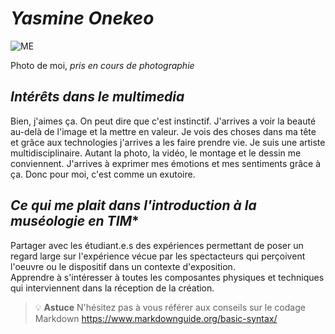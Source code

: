 # *Yasmine Onekeo*

![ME](DSC099712.JPG)

Photo de moi, *pris en cours de photographie*


## ***Intérêts dans le multimedia***
Bien, j'aimes ça. On peut dire que c'est instinctif. J'arrives a voir la beauté au-delà de l'image et la mettre en valeur. Je vois des choses dans ma tête et grâce aux technologies j'arrives a les faire prendre vie. Je suis une artiste multidisciplinaire. Autant la photo, la vidéo, le montage et le dessin me conviennent. J'arrives à exprimer mes émotions et mes sentiments grâce à ça. Donc pour moi, c'est comme un exutoire.


## *Ce qui me plait dans l'introduction à la muséologie en TIM**
Partager avec les étudiant.e.s des expériences permettant de poser un regard large sur l'expérience vécue par les spectacteurs qui perçoivent l'oeuvre ou le dispositif dans un contexte d'exposition.  
Apprendre à s'intéresser à toutes les composantes physiques et techniques qui interviennent dans la réception de la création.


>💡 **Astuce** N'hésitez pas à vous référer aux conseils sur le codage Markdown <https://www.markdownguide.org/basic-syntax/>
